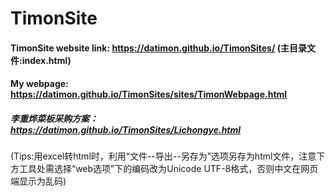 # TimonSite 

#### TimonSite website link: https://datimon.github.io/TimonSites/ (主目录文件:index.html)  

#### My webpage: https://datimon.github.io/TimonSites/sites/TimonWebpage.html  

##### 李重烨菜板采购方案： https://datimon.github.io/TimonSites/Lichongye.html 

(Tips:用excel转html时，利用“文件--导出--另存为”选项另存为html文件，注意下方工具处需选择“web选项”下的编码改为Unicode UTF-8格式，否则中文在网页端显示为乱码)


